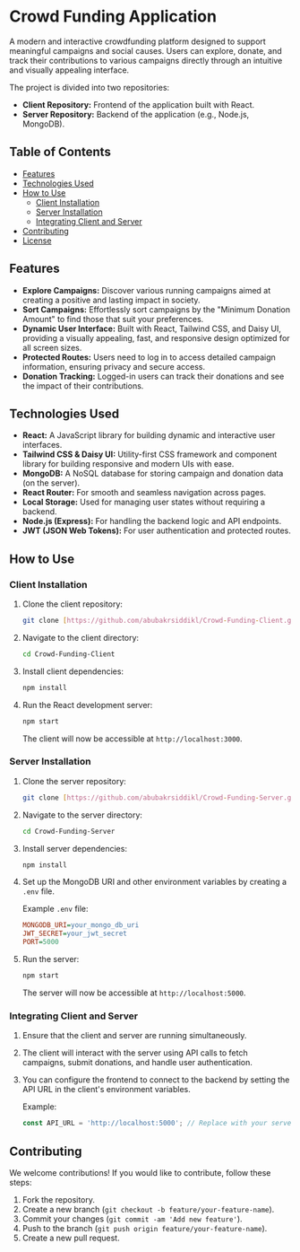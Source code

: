# Crowd Funding Application

A modern and interactive crowdfunding platform designed to support meaningful campaigns and social causes. Users can explore, donate, and track their contributions to various campaigns directly through an intuitive and visually appealing interface.

The project is divided into two repositories:

*   **Client Repository:** Frontend of the application built with React.
*   **Server Repository:** Backend of the application (e.g., Node.js, MongoDB).

## Table of Contents

*   [Features](#features)
*   [Technologies Used](#technologies-used)
*   [How to Use](#how-to-use)
    *   [Client Installation](#client-installation)
    *   [Server Installation](#server-installation)
    *   [Integrating Client and Server](#integrating-client-and-server)
*   [Contributing](#contributing)
*   [License](#license)

## Features

*   **Explore Campaigns:** Discover various running campaigns aimed at creating a positive and lasting impact in society.
*   **Sort Campaigns:** Effortlessly sort campaigns by the "Minimum Donation Amount" to find those that suit your preferences.
*   **Dynamic User Interface:** Built with React, Tailwind CSS, and Daisy UI, providing a visually appealing, fast, and responsive design optimized for all screen sizes.
*   **Protected Routes:** Users need to log in to access detailed campaign information, ensuring privacy and secure access.
*   **Donation Tracking:** Logged-in users can track their donations and see the impact of their contributions.

## Technologies Used

*   **React:** A JavaScript library for building dynamic and interactive user interfaces.
*   **Tailwind CSS & Daisy UI:** Utility-first CSS framework and component library for building responsive and modern UIs with ease.
*   **MongoDB:** A NoSQL database for storing campaign and donation data (on the server).
*   **React Router:** For smooth and seamless navigation across pages.
*   **Local Storage:** Used for managing user states without requiring a backend.
*   **Node.js (Express):** For handling the backend logic and API endpoints.
*   **JWT (JSON Web Tokens):** For user authentication and protected routes.

## How to Use

### Client Installation

1.  Clone the client repository:

    ```bash
    git clone [https://github.com/abubakrsiddikl/Crowd-Funding-Client.git](https://github.com/abubakrsiddikl/Crowd-Funding-Client.git)
    ```

2.  Navigate to the client directory:

    ```bash
    cd Crowd-Funding-Client
    ```

3.  Install client dependencies:

    ```bash
    npm install
    ```

4.  Run the React development server:

    ```bash
    npm start
    ```

    The client will now be accessible at `http://localhost:3000`.

### Server Installation

1.  Clone the server repository:

    ```bash
    git clone [https://github.com/abubakrsiddikl/Crowd-Funding-Server.git](https://github.com/abubakrsiddikl/Crowd-Funding-Server.git)
    ```

2.  Navigate to the server directory:

    ```bash
    cd Crowd-Funding-Server
    ```

3.  Install server dependencies:

    ```bash
    npm install
    ```

4.  Set up the MongoDB URI and other environment variables by creating a `.env` file.

    Example `.env` file:

    ```ini
    MONGODB_URI=your_mongo_db_uri
    JWT_SECRET=your_jwt_secret
    PORT=5000
    ```

5.  Run the server:

    ```bash
    npm start
    ```

    The server will now be accessible at `http://localhost:5000`.

### Integrating Client and Server

1.  Ensure that the client and server are running simultaneously.
2.  The client will interact with the server using API calls to fetch campaigns, submit donations, and handle user authentication.
3.  You can configure the frontend to connect to the backend by setting the API URL in the client's environment variables.

    Example:

    ```javascript
    const API_URL = 'http://localhost:5000'; // Replace with your server URL if deployed
    ```

## Contributing

We welcome contributions! If you would like to contribute, follow these steps:

1.  Fork the repository.
2.  Create a new branch (`git checkout -b feature/your-feature-name`).
3.  Commit your changes (`git commit -am 'Add new feature'`).
4.  Push to the branch (`git push origin feature/your-feature-name`).
5.  Create a new pull request.

